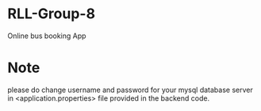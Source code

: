 # RLL-Group-8
Online bus booking App

# Note
please do change username and password for your mysql database server in <application.properties> file provided in the backend code.


